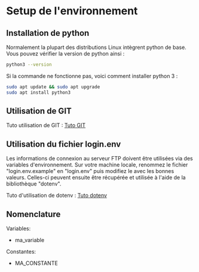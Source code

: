# Setup de l'environnement

## Installation de python

Normalement la plupart des distributions Linux intègrent python de base. Vous pouvez vérifier la version de python ainsi :

```bash
python3 --version
```

Si la commande ne fonctionne pas, voici comment installer python 3 :

```bash
sudo apt update && sudo apt upgrade
sudo apt install python3
```

## Utilisation de GIT

Tuto utilisation de GIT : [Tuto GIT](https://www.w3schools.com/git/git_remote_getstarted.asp?remote=github)

## Utilisation du fichier login.env

Les informations de connexion au serveur FTP doivent être utilisées via des variables d'environnement. Sur votre machine locale, renommez le fichier "login.env.example" en "login.env" puis modifiez le avec les bonnes valeurs.
Celles-ci peuvent ensuite être récupérée et utilisée à l'aide de la bibliothèque "dotenv".

Tuto d'utilisation de dotenv : [Tuto dotenv](https://www.delftstack.com/fr/howto/python/dotenv-python/)

## Nomenclature

Variables:

- ma_variable

Constantes:

- MA_CONSTANTE

